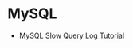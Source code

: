 # MySQL

- [MySQL Slow Query Log Tutorial](https://www.a2hosting.com/kb/developer-corner/mysql/enabling-the-slow-query-log-in-mysql)
